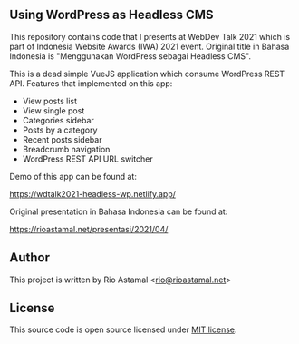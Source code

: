 ## Using WordPress as Headless CMS

This repository contains code that I presents at WebDev Talk 2021 which is part of Indonesia Website Awards (IWA) 2021 event. Original title in Bahasa Indonesia is &quot;Menggunakan WordPress sebagai Headless CMS&quot;.

This is a dead simple VueJS application which consume WordPress REST API. Features that implemented on this app:

- View posts list
- View single post
- Categories sidebar
- Posts by a category
- Recent posts sidebar
- Breadcrumb navigation
- WordPress REST API URL switcher

Demo of this app can be found at:

https://wdtalk2021-headless-wp.netlify.app/

Original presentation in Bahasa Indonesia can be found at:

https://rioastamal.net/presentasi/2021/04/

## Author

This project is written by Rio Astamal &lt;rio@rioastamal.net&gt;

## License

This source code is open source licensed under [MIT license](http://opensource.org/licenses/MIT).